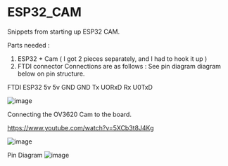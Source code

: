 # ESP32_CAM
Snippets from starting up ESP32 CAM. 

Parts needed :

1. ESP32 + Cam  ( I got 2 pieces separately, and I had to hook it up )
2. FTDI connector
Connections are as follows : See pin diagram diagram below on pin structure.

FTDI    ESP32
5v        5v
GND       GND
Tx        UORxD
Rx        U0TxD

![image](https://user-images.githubusercontent.com/14288989/133599732-61434002-5f70-427c-95b9-61a043aa9bf2.png)


Connecting the OV3620 Cam to the board.

https://www.youtube.com/watch?v=5XCb3t8J4Kg

![image](https://user-images.githubusercontent.com/14288989/133598895-ceae517a-40ea-4b57-8def-ae37d618876f.png)


Pin Diagram
![image](https://user-images.githubusercontent.com/14288989/133598973-7c7e27a0-d585-40b1-b855-559185748d6e.png)
